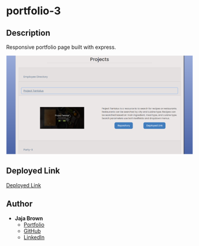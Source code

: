 # portfolio-3

## Description

Responsive portfolio page built with express.

![Screenshot](./readme-images/portfolio-3-screenshot.png)

## Deployed Link

[Deployed Link](https://arcane-ravine-76957.herokuapp.com/)

## Author

- **Jaja Brown**
  - [Portfolio](https://jbrown827.github.io/portfolio/)
  - [GitHub](https://github.com/jbrown827)
  - [LinkedIn](https://www.linkedin.com/in/jaja-brown-a42261201)
